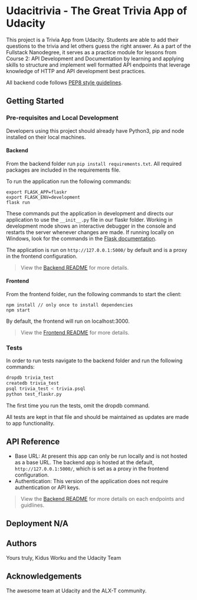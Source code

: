 # Udacitrivia - The Great Trivia App of Udacity

This project is a Trivia App from Udacity. Students are able to add their questions to the trivia and let others guess the right answer. As a part of the Fullstack Nanodegree, it serves as a practice module for lessons from Course 2: API Development and Documentation by learning and applying skills to structure and implement well formatted API endpoints that leverage knowledge of HTTP and API development best practices. 

All backend code follows [PEP8 style guidelines](https://www.python.org/dev/peps/pep-0008/). 


## Getting Started

### Pre-requisites and Local Development 
Developers using this project should already have Python3, pip and node installed on their local machines.

#### Backend

From the backend folder run `pip install requirements.txt`. All required packages are included in the requirements file. 

To run the application run the following commands: 
```
export FLASK_APP=flaskr
export FLASK_ENV=development
flask run
```

These commands put the application in development and directs our application to use the `__init__.py` file in our flaskr folder. Working in development mode shows an interactive debugger in the console and restarts the server whenever changes are made. If running locally on Windows, look for the commands in the [Flask documentation](http://flask.pocoo.org/docs/1.0/tutorial/factory/).

The application is run on `http://127.0.0.1:5000/` by default and is a proxy in the frontend configuration. 

> View the [Backend README](./backend/README.md) for more details.

#### Frontend

From the frontend folder, run the following commands to start the client: 
```
npm install // only once to install dependencies
npm start 
```

By default, the frontend will run on localhost:3000.

> View the [Frontend README](./frontend/README.md) for more details.

### Tests
In order to run tests navigate to the backend folder and run the following commands: 

```bash
dropdb trivia_test
createdb trivia_test
psql trivia_test < trivia.psql
python test_flaskr.py
```

The first time you run the tests, omit the dropdb command. 

All tests are kept in that file and should be maintained as updates are made to app functionality. 

## API Reference

- Base URL: At present this app can only be run locally and is not hosted as a base URL. The backend app is hosted at the default, `http://127.0.0.1:5000/`, which is set as a proxy in the frontend configuration. 
- Authentication: This version of the application does not require authentication or API keys. 

> View the [Backend README](./backend/README.md) for more details on each endpoints and guidlines.

## Deployment N/A

## Authors
Yours truly, Kidus Worku and the Udacity Team

## Acknowledgements 
The awesome team at Udacity and the ALX-T community.
